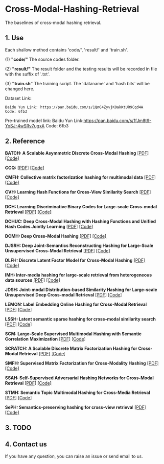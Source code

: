 # Cross-Modal-Hashing-Retrieval
The baselines of cross-modal hashing retrieval.

## 1. Use

Each shallow method contains 'code/', 'result/' and 'train.sh'.

(1) **"code/"** The source codes folder.

(2) **"result/"** The result folder and the testing results will be recorded in file with the suffix of '.txt'.

(3) **"train.sh"** The training script. The 'dataname' and 'hash bits' will be changed here.

Dataset Link:

    Baidu Yun Link: https://pan.baidu.com/s/1QnC4ZyvjKOakKtUR9Cqd4A
    Code: 6fb3
    
Pre-trained model link:
    Baidu Yun Link:https://pan.baidu.com/s/1fJm8t9-YoSJ-4wSRv7ugxA 
    Code: 6fb3 
    
## 2. Reference

**BATCH: A Scalable Asymmetric Discrete Cross-Modal Hashing**  [[PDF]](https://ieeexplore.ieee.org/document/9001235) [[Code]](https://github.com/yxinwang/BATCH-TKDE2020)

**CCQ:** [[PDF]]() [[Code]]()

**CMFH: Collective matrix factorization hashing for multimodal data**  [[PDF]](https://openaccess.thecvf.com/content_cvpr_2014/html/Ding_Collective_Matrix_Factorization_2014_CVPR_paper.html) [[Code]]()
  
**CVH: Learning Hash Functions for Cross-View Similarity Search** [[PDF]](https://www.aaai.org/ocs/index.php/IJCAI/IJCAI11/paper/view/3350/3446) [[Code]]()
   
**DCH: Learning Discriminative Binary Codes for Large-scale Cross-modal Retrieval** [[PDF]](https://ieeexplore.ieee.org/abstract/document/7867785) [[Code]]()

**DCHUC: Deep Cross-Modal Hashing with Hashing Functions and Unified Hash Codes Jointly Learning** [[PDF]](https://ieeexplore.ieee.org/abstract/document/9069300) [[Code]]()

**DCMH: Deep Cross-Modal Hashing** [[PDF]](https://openaccess.thecvf.com/content_cvpr_2017/html/Jiang_Deep_Cross-Modal_Hashing_CVPR_2017_paper.html) [[Code]]()

**DJSRH: Deep Joint-Semantics Reconstructing Hashing for Large-Scale Unsupervised Cross-Modal Retrieval** [[PDF]](https://openaccess.thecvf.com/content_ICCV_2019/html/Su_Deep_Joint-Semantics_Reconstructing_Hashing_for_Large-Scale_Unsupervised_Cross-Modal_Retrieval_ICCV_2019_paper.html) [[Code]]()

**DLFH: Discrete Latent Factor Model for Cross-Modal Hashing** [[PDF]](https://ieeexplore.ieee.org/abstract/document/8636536) [[Code]]()

**IMH: Inter-media hashing for large-scale retrieval from heterogeneous data sources** [[PDF]](https://dl.acm.org/doi/abs/10.1145/2463676.2465274) [[Code]]()

**JDSH: Joint-modal Distribution-based Similarity Hashing for Large-scale Unsupervised Deep Cross-modal Retrieval** [[PDF]](https://dl.acm.org/doi/abs/10.1145/3397271.3401086) [[Code]]()
    
**LEMON: Label Embedding Online Hashing for Cross-Modal Retrieval** [[PDF]](https://dl.acm.org/doi/abs/10.1145/3394171.3413971) [[Code]]()
    
**LSSH: Latent semantic sparse hashing for cross-modal similarity search** [[PDF]](https://dl.acm.org/doi/abs/10.1145/2600428.2609610) [[Code]]()
    
**SCM: Large-Scale Supervised Multimodal Hashing with Semantic Correlation Maximization** [[PDF]]() [[Code]]()
    
**SCRATCH: A Scalable Discrete Matrix Factorization Hashing for Cross-Modal Retrieval** [[PDF]]() [[Code]]()
    
**SMFH: Supervised Matrix Factorization for Cross-Modality Hashing** [[PDF]]() [[Code]]()

**SSAH: Self-Supervised Adversarial Hashing Networks for Cross-Modal Retrieval** [[PDF]]() [[Code]]()
    
**STMH: Semantic Topic Multimodal Hashing for Cross-Media Retrieval** [[PDF]]() [[Code]]()
    
**SePH: Semantics-preserving hashing for cross-view retrieval** [[PDF]]() [[Code]]()
    
## 3. TODO

## 4. Contact us

If you have any question, you can raise an issue or send email to us.
